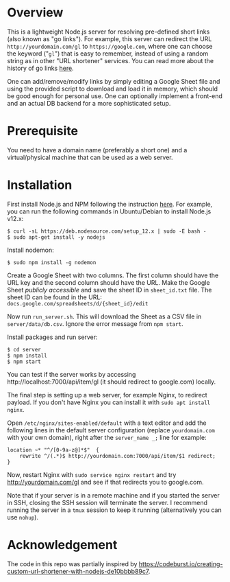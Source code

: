 # Overview

This is a lightweight Node.js server for resolving pre-defined short links (also known as "go links"). For example, this server can redirect the URL `http://yourdomain.com/gl` to `https://google.com`, where one can choose the keyword ("`gl`") that is easy to remember, instead of using a random string as in other "URL shortener" services. You can read more about the history of go links [here](https://medium.com/@golinks/the-full-history-of-go-links-and-the-golink-system-cbc6d2c8bb3).

One can add/remove/modify links by simply editing a Google Sheet file and using the provided script to download and load it in memory, which should be good enough for personal use. One can optionally implement a front-end and an actual DB backend for a more sophisticated setup.

# Prerequisite

You need to have a domain name (preferably a short one) and a virtual/physical machine that can be used as a web server.

# Installation

First install Node.js and NPM following the instruction [here](https://github.com/nodesource/distributions/blob/master/README.md).
For example, you can run the following commands in Ubuntu/Debian to install Node.js v12.x:
```
$ curl -sL https://deb.nodesource.com/setup_12.x | sudo -E bash -
$ sudo apt-get install -y nodejs
```

Install nodemon:
```
$ sudo npm install -g nodemon
```

Create a Google Sheet with two columns. The first column should have the URL key and the second column should have the URL.
Make the Google Sheet *publicly accessible* and save the sheet ID in `sheet_id.txt` file. The sheet ID can be found in the URL: `docs.google.com/spreadsheets/d/{sheet_id}/edit`

Now run `run_server.sh`. This will download the Sheet as a CSV file in `server/data/db.csv`. Ignore the error message from `npm start`.

Install packages and run server:
```
$ cd server
$ npm install
$ npm start
```

You can test if the server works by accessing http://localhost:7000/api/item/gl (it should redirect to google.com) locally.

The final step is setting up a web server, for example Nginx, to redirect payload. If you don't have Nginx you can install it with `sudo apt install nginx`.

Open `/etc/nginx/sites-enabled/default` with a text editor and add the following lines
in the default server configuration (replace `yourdomain.com` with your own domain),
right after the `server_name _;` line for example:
```
location ~* "^/[0-9a-z@]*$"  {
    rewrite ^/(.*)$ http://yourdomain.com:7000/api/item/$1 redirect;
}
```

Now, restart Nginx with `sudo service nginx restart` and try http://yourdomain.com/gl and see if that redirects you to google.com.

Note that if your server is in a remote machine and if you started the server in SSH, closing the SSH session will terminate the server. I recommend running the server in a `tmux` session to keep it running (alternatively you can use `nohup`).

# Acknowledgement

The code in this repo was partially inspired by https://codeburst.io/creating-custom-url-shortener-with-nodejs-de10bbbb89c7.
